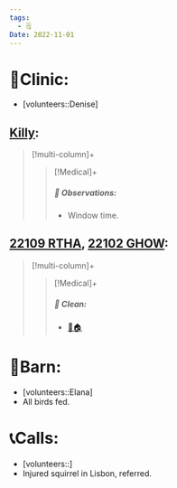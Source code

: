 ```yaml
---
tags:
  - 🗒️
Date: 2022-11-01
---
```


# 🏥Clinic:
- [volunteers::Denise]

## [Killy](../RARE%20Birds/Ed%20Birds/Killy.md):
> [!multi-column]+
>
>> [!Medical]+
>> ##### 🔭 Observations:
>> - Window time.

## [22109 RTHA](../RARE%20Birds/22109%20RTHA.md), [22102 GHOW](../RARE%20Birds/22102%20GHOW.md):
> [!multi-column]+
>
>> [!Medical]+
>>##### 🫧 Clean:
>> - [🧼🏠](../Admin/Codes/Moved%20to%20clean%20cage.md)

# 🏡Barn:
- [volunteers::Elana]
- All birds fed.

# 📞Calls:
- [volunteers::]
- Injured squirrel in Lisbon, referred.